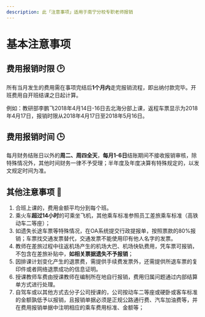 ```yaml
---
description: 此「注意事项」适用于南宁分校专职老师报销
---
```


# 基本注意事项

## 费用报销时限 🕑 

所有当月发生的费用需在事项完结后**1个月内**走完报销流程，即出纳付款完毕。开班费用自开班结课之日起计算。

例如：教研部李鹏飞2018年4月14日-16日去北海分部上课，返程车票显示为2018年4月17日，报销时限从2018年4月17日至2018年5月16日。

## 费用报销时间 🕒 

每月财务结账日以外的**周二、周四全天**，**每月1-6日**结账期间不接收报销审核，除特殊情况外，其他时间财务一律不予受理；半年度及年度决算有特殊规定的，以发文规定时间为准。

## 其他注意事项 📣 

1. 合班上课的，费用金额平均分到每个班。
2. 乘火车**超过14小时**的可乘坐飞机，其他乘车标准参照员工差旅乘车标准（高铁动车二等座）；
3. 如遗失长途车票等特殊情况，在OA系统提交行政提报单，按照票款的80%报销；车票找交通发票替代，交通发票不能使用印有他人名字的发票。
4. 教师在差旅过程中往返机场产生的机场大巴、机场快轨费用，凭车票可报销，不包含在差旅补贴中，**如相关票据遗失不予报销**；
5. 因排课计划变化产生的退票费，需提供手续费发票外，还需提供所退车票的复印件或者网络退票成功的信息证明。
6. 授课教师车费由授课教师在编制所在地自行报销，费用归属问题通过内部结算单方式进行处理。
7. 自驾车或以其他方式去分子公司授课的，公司按动车二等座或硬卧或客车标准的金额孰低予以报销，且报销单据必须是正规公路通行费、汽车加油费等，并在费用报销单据中注明相应的乘车费用标准、金额等；

